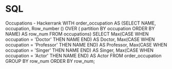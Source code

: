 # SQL
Occupations - Hackerrank
WITH order_occupation
     AS (SELECT NAME,
                occupation,
                Row_number ()
                  OVER (
                    partition BY occupation
                    ORDER BY NAME) AS row_num
         FROM   occupations)
SELECT Max(CASE
             WHEN occupation = 'Doctor' THEN NAME
           END) AS Doctor,
       Max(CASE
             WHEN occupation = 'Professor' THEN NAME
           END) AS Professor,
       Max(CASE
             WHEN occupation = 'Singer' THEN NAME
           END) AS Singer,
       Max(CASE
             WHEN occupation = 'Actor' THEN NAME
           END) AS Actor
FROM   order_occupation
GROUP  BY row_num
ORDER  BY row_num;
